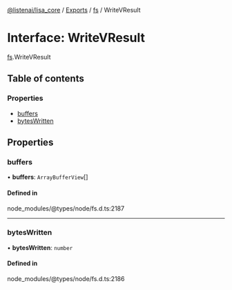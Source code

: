 [@listenai/lisa_core](../README.md) / [Exports](../modules.md) / [fs](../modules/fs.md) / WriteVResult

# Interface: WriteVResult

[fs](../modules/fs.md).WriteVResult

## Table of contents

### Properties

- [buffers](fs.writevresult.md#buffers)
- [bytesWritten](fs.writevresult.md#byteswritten)

## Properties

### buffers

• **buffers**: `ArrayBufferView`[]

#### Defined in

node_modules/@types/node/fs.d.ts:2187

___

### bytesWritten

• **bytesWritten**: `number`

#### Defined in

node_modules/@types/node/fs.d.ts:2186
